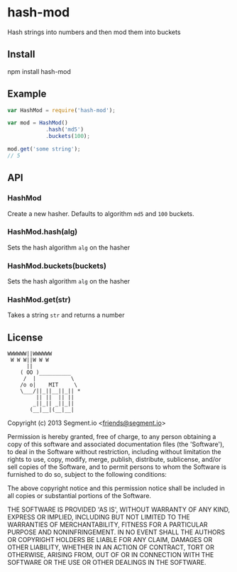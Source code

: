 
# hash-mod

  Hash strings into numbers and then mod them into buckets

## Install

  npm install hash-mod

## Example

```js
var HashMod = require('hash-mod');

var mod = HashMod()
            .hash('md5')
            .buckets(100);

mod.get('some string');
// 5
```

## API

### HashMod

  Create a new hasher. Defaults to algorithm `md5` and `100` buckets.

### HashMod.hash(alg)

  Sets the hash algorithm `alg` on the hasher

### HashMod.buckets(buckets)

  Sets the hash algorithm `alg` on the hasher

### HashMod.get(str)

  Takes a string `str` and returns a number

## License 

```
WWWWWW||WWWWWW
 W W W||W W W
      ||
    ( OO )__________
     /  |           \
    /o o|    MIT     \
    \___/||_||__||_|| *
         || ||  || ||
        _||_|| _||_||
       (__|__|(__|__|
```

Copyright (c) 2013 Segment.io &lt;friends@segment.io&gt;

Permission is hereby granted, free of charge, to any person obtaining
a copy of this software and associated documentation files (the
'Software'), to deal in the Software without restriction, including
without limitation the rights to use, copy, modify, merge, publish,
distribute, sublicense, and/or sell copies of the Software, and to
permit persons to whom the Software is furnished to do so, subject to
the following conditions:

The above copyright notice and this permission notice shall be
included in all copies or substantial portions of the Software.

THE SOFTWARE IS PROVIDED 'AS IS', WITHOUT WARRANTY OF ANY KIND,
EXPRESS OR IMPLIED, INCLUDING BUT NOT LIMITED TO THE WARRANTIES OF
MERCHANTABILITY, FITNESS FOR A PARTICULAR PURPOSE AND NONINFRINGEMENT.
IN NO EVENT SHALL THE AUTHORS OR COPYRIGHT HOLDERS BE LIABLE FOR ANY
CLAIM, DAMAGES OR OTHER LIABILITY, WHETHER IN AN ACTION OF CONTRACT,
TORT OR OTHERWISE, ARISING FROM, OUT OF OR IN CONNECTION WITH THE
SOFTWARE OR THE USE OR OTHER DEALINGS IN THE SOFTWARE.